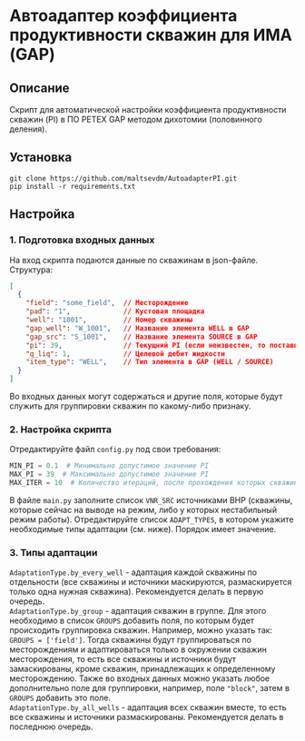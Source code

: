 # Автоадаптер коэффициента продуктивности скважин для ИМА (GAP)
## Описание
Скрипт для автоматической настройки коэффициента продуктивности скважин (PI) в ПО PETEX GAP методом дихотомии (половинного деления).

## Установка
`git clone https://github.com/maltsevdm/AutoadapterPI.git`<br>
`pip install -r requirements.txt`

## Настройка
### 1. Подготовка входных данных
На вход скрипта подаются данные по скважинам в json-файле. <br>Структура:<br>
```json
[
  {
    "field": "some_field",  // Месторождение  
    "pad": "1",             // Кустовая площадка
    "well": "1001",         // Номер скважины
    "gap_well": "W_1001",   // Название элемента WELL в GAP
    "gap_src": "S_1001",    // Название элемента SOURCE в GAP
    "pi": 39,               // Текущний PI (если неизвестен, то поставить любой)
    "q_liq": 1,             // Целевой дебит жидкости
    "item_type": "WELL",    // Тип элемента в GAP (WELL / SOURCE)
  }
]
```
Во входных данных могут содержаться и другие поля, которые будут служить для группировки скважин по какому-либо признаку.
### 2. Настройка скрипта
Отредактируйте файл `config.py` под свои требования:
```python
MIN_PI = 0.1  # Минимально допустимое значение PI
MAX_PI = 39  # Максимально допустимое значение PI
MAX_ITER = 10  # Количество итераций, после прохождения которых скважина заносится источником
```
В файле `main.py` заполните список `VNR_SRC` источниками ВНР (скважины, которые сейчас на выводе на режим, либо у которых нестабильный режим работы).
Отредактируйте список `ADAPT_TYPES`, в котором укажите необходимые типы адаптации (см. ниже). Порядок имеет значение.
### 3. Типы адаптации
`AdaptationType.by_every_well` - адаптация каждой скважины по отдельности (все скважины и источники маскируются, размаскируется только одна нужная скважина). Рекомендуется делать в первую очередь.<br>
`AdaptationType.by_group` - адаптация скважин в группе. Для этого необходимо в список `GROUPS` добавить поля, по которым будет происходить группировка скважин. Например, можно указать так: `GROUPS = ['field']`. 
Тогда скважины будут группироваться по месторождениям и адаптироваться только в окружении скважин месторождения, то есть все скважины и источники будут замаскированы, кроме скважин, принадлежащих к определенному месторождению.
Также во входных данных можно указать любое дополнительно поле для группировки, например, поле `"block"`, затем в `GROUPS` добавить это поле.<br>
`AdaptationType.by_all_wells` - адаптация всех скважин вместе, то есть все скважины и источники размаскированы. Рекомендуется делать в последнюю очередь.


